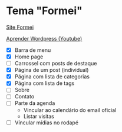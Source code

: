 # Tema "Formei"

[Site Formei](https://formei22.000webhostapp.com/)

[Aprender Wordpress (Youtube)](https://www.youtube.com/playlist?list=PLBbHLUbqqCrT1gBZtTminYijo8DVpPynE)

- [X] Barra de menu
- [X] Home page
- [ ] Carrossel com posts de destaque
- [X] Página de um post (individual)
- [X] Página com lista de categorias
- [X] Página com lista de tags
- [ ] Sobre
- [ ] Contato
- [ ] Parte da agenda
   - Vincular ao calendário do email oficial
   - Listar visitas
- [ ] Víncular mídias no rodapé
